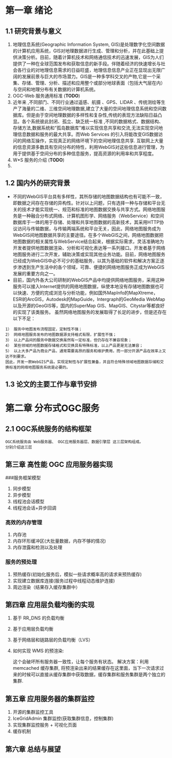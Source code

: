 # 第一章 绪论
## 1.1 研究背景与意义
1. 地理信息系统(Geographic Information System, GIS)是处理数字化空间数据的计算机应用系统，GIS对地理数据进行生成、管理和分析，并在此基础上提供决策分析。目前，随着计算机技术和网络通信技术的迅速发展，GIS为人们提供了一种在全球范围发布和获取信息的新手段。伴随着经济的快速增长与社会各行业的对地理信息需求的日益旺盛，地理信息信息产业正在显现出无限广阔的发展前景与巨大的市场潜力。GIS是一种多学科交叉的产物,它是一个采集、存储、管理、分析、描述和应用整个或部分地球表面（包括大气层在内）与空间和地理分布有关数据的计算机系统。
2. OGC-Web 服务通用标准  (__TODO__)
3. 近年来 ,不同部门、不同行业通过遥感、航摄 、GPS、LIDAR 、传统测绘等生产了海量的二维、三维空间地理数据,建立了大量的空间地理信息系统和空间数据库。但是由于空间地理数据的多样性和复杂性,传统的表现方法缺陷日益凸显。各个系统彼此封闭、孤立、缺乏统一标准 ,不同的数据格式、数据结构、存储方法,数据系统和“孤岛数据库”难以实现信息共享和交流,无法实现空问地理信息数据和服务的最大共享。而Web Services 的引入将能改变GIS数据访问的网络互操作，实现真正的网络环境下的空间地理信息共享. 互联网上大量的信息资源多数具有空间分布的特性，利用WebGIS对这些信息进行管理，为用于提供基于空间分布的多种信息服务，提高资源的利用率和共享程度。
4. W*S 服务的介绍  (__TODO__)
5. 

## 1.2 国内外的研究背景

* 不同的WebGIS平台具有多样性，其所存储的地图数据结构也有可能不一致，即数据之间存在存储的异构性。针对以上问题，只有选择一种与存储和平台无关的技术才能实现统一、规范和标准的地图数据交换与共享方式。网络地图服务是一种融合分布式网络、计算机图形学、网络服务（WebService）和空间数据库于一体的用于存储、处理和共享地图数据的高新技术，其采用HTTP协议访问与传输数据，与传输两端系统和平台无关，因此，网络地图服务成为WebGIS间地图数据共享的主要途径。在多个WebGIS之间，网络地图数据把地图数据的相关属性与WebService结合起来，根据实际需求，灵活准确地为开发者提供地图数据渲染、分析和可视化表达等一系列接口。开发者基于网络地图服务进行二次开发，辅助决策或实现其他业务功能。目前，网络地图服务已经成为WebGIS中必不可少的基础服务，以其为基础的软件和解决方案正逐步渗透到生产生活中的各个领域，可靠、便捷的网络地图服务正成为WebGIS发展的重要方向之一。
* 目前，国内外各大公司研制的WebGIS产品中均提供网络地图服务，采用这种服务可以接入Internet提供的网络地图数据，纵使本地没有存储地图数据也可以快速、方便的完成浏览与分析功能，例如国外MapInfo的MapXtreme，ESRI的ArcGIS，Autodesk的MapGuide，Intergraph的GeoMedia WebMap以及开源的GeoGIS等，国内的SuperMap GIS、MapGIS、Citystar等都良好的实现了该类服务。
虽然网络地图服务的发展取得了长足的进步，但是还存在以下不足：

```
1） 服务中地图发布流程固定，定制性不强；
2） 网络地图服务发布的地图数据源支持格式有限，扩展性不强；
3） 以上产品间的服务中数据交换虽然有一定标准，但仍存在不兼容现象；
4） 某些领域的地图数据存储格式和交换具有特殊标准，以上产品更是无法兼容；
5） 以上大多产品为商业产品，通常需要高昂的服务和维护费用，而一部分开源产品在效率上又达不到要求。
因此，开发一款WebGIS产品，实现定制性与扩展性兼备，并且符合特殊领域地图数据存储和交换标准的网络地图服务系统是必要的。
```
## 1.3 论文的主要工作与章节安排






# 第二章 分布式OGC服务
## 2.1 OGC系统服务的结构框架
	OGC系统服务由 Web服务器、 OGC应用服务器层、数据引擎层 这三层架构组成。
	分别介绍这三层



## 第三章 高性能 OGC 应用服务器实现
###服务框架模型
1. 同步模型
2. 异步模型
3. 线程池会话模型
4. 线程池会话+异步回调
	
### 高效的内存管理
1. 内存池
2. 内存环形缓冲区(大批量数据，内存不够的情况)
3. 内存泄露和检测以及处理
	
### 服务的预处理
1. 预热缓存(初始化服务后，模拟一些请求概率高的请求来预热缓存)
2. 实现建立数据库连接(服务过程中线程动态维护连接)
3. 周边渲染（结果存入缓存集群中）
	
## 第四章 应用层负载均衡的实现
1. 基于 RR_DNS 的负载均衡 
2. 基于应用层负载均衡 
3. 基于网络层和链路层的负载均衡（LVS）
4. 如何实现 WMS 的预渲染:
	
	这个会破坏所有服务器一致性，让每个服务有状态。 解决方案：利用 memcached 缓存集群, 将预渲染出来的结果缓存在这里面，当下一次请求过来的时候可以直接从缓存集群中获取数据，缓存集群和服务集群是两个独立的集群.


## 第五章 应用服务器的集群监控
1. 开源的集群监控工具
2. IceGridAdmin 集群监控(获取集群信息，控制集群)
3. 实现集群监控服务 + 可视化页面
4. 缓存机制

## 第六章 总结与展望 
